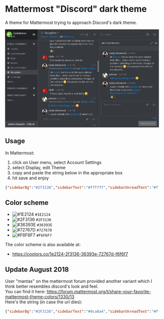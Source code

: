 # Mattermost "Discord" dark theme
A theme for Mattermost trying to approach Discord's dark theme.

![](screenshot.jpg)

## Usage
In Mattermost:
1. click on User menu, select Account Settings
1. select Display, edit Theme
1. copy and paste the string below in the appropriate box
1. hit save and enjoy

```json
{"sidebarBg":"#2f3136","sidebarText":"#ffffff","sidebarUnreadText":"#ffffff","sidebarTextHoverBg":"#302e30","sidebarTextActiveBorder":"#196caf","sidebarTextActiveColor":"#ffffff","sidebarHeaderBg":"#1e2124","sidebarHeaderTextColor":"#ffffff","onlineIndicator":"#7ebd4d","awayIndicator":"#c1b966","mentionBj":"#01a2e7","mentionColor":"#ffffff","centerChannelBg":"#36393e","centerChannelColor":"#dddddd","newMessageSeparator":"#cc2d83","linkColor":"#0d93ff","buttonBg":"#0177e7","buttonColor":"#ffffff","errorTextColor":"#ff0400","mentionHighlightBg":"#4a4539","mentionHighlightLink":"#7289da","codeTheme":"monokai"}
```

## Color scheme
- ![#1E2124](https://placehold.it/15/1E2124/000000?text=+) `#1E2124`
- ![#2F3136](https://placehold.it/15/2F3136/000000?text=+) `#2F3136`
- ![#36393E](https://placehold.it/15/36393E/000000?text=+) `#36393E`
- ![#72767D](https://placehold.it/15/72767D/000000?text=+) `#72767D`
- ![#F6F6F7](https://placehold.it/15/F6F6F7/000000?text=+) `#F6F6F7`

The color scheme is also available at:
- https://coolors.co/1e2124-2f3136-36393e-72767d-f6f6f7


## Update August 2018
User "mantas" on the mattermost forum provided another variant which I think better resembles discord's look and feel.  
You can find it here: https://forum.mattermost.org/t/share-your-favorite-mattermost-theme-colors/1330/13  
Here's the string (in case the url dies):
```json
{"sidebarBg":"#2F3136","sidebarText":"#9ca0a4","sidebarUnreadText":"#ffffff","sidebarTextHoverBg":"#42464D","sidebarTextActiveBorder":"#42464D","sidebarTextActiveColor":"#ffffff","sidebarHeaderBg":"#282B30","sidebarHeaderTextColor":"#ffffff","onlineIndicator":"#43B581","awayIndicator":"#FAA61A","mentionBj":"#F04747","mentionColor":"#ffffff","centerChannelBg":"#36393E","centerChannelColor":"#C0C1C2","newMessageSeparator":"#CB4445","linkColor":"#7289DA","buttonBg":"#7289DA","buttonColor":"#ffffff","mentionHighlightBg":"#3D414E","mentionHighlightLink":"#7289DA","codeTheme":"monokai"}
```
